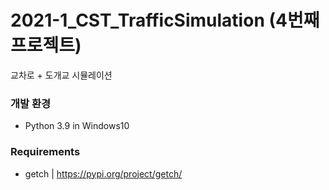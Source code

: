# 2021-1_CST_TrafficSimulation (4번째 프로젝트)
교차로 + 도개교 시뮬레이션

### 개발 환경
* Python 3.9 in Windows10


### Requirements
* getch | https://pypi.org/project/getch/